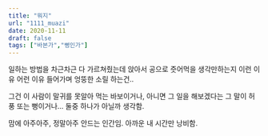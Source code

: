```yaml
---
title: "뭐지"
url: "1111_muazi"
date: 2020-11-11
draft: false
tags: ["바본가","뻥인가"]
---
```

일하는 방법을 차근차근 다 가르쳐줬는데
앉아서 공으로 줏어먹을 생각만하는지
이런 이유 어런 이유 들어가며 엉뚱한 소릴 하는건..

그건 이 사람이 말귀를 못알아 먹는 바보이거나,
아니면 그 일을 해보겠다는 그 말이 허풍 또는 뻥이거나...
둘중 하나가 아닐까 생각함.

맘에 아주아주, 정말아주 안드는 인간임.
아까운 내 시간만 낭비함.

